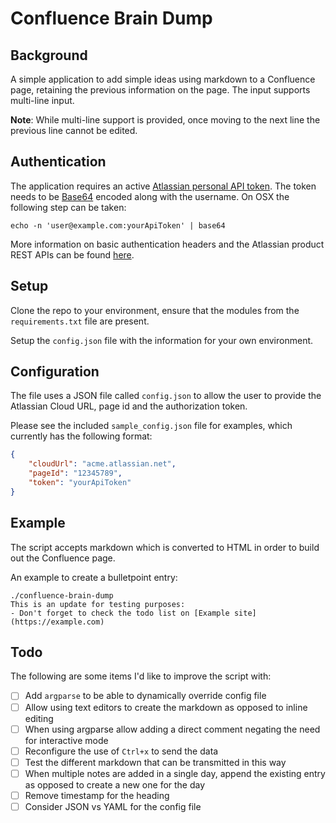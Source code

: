 # Confluence Brain Dump
## Background
A simple application to add simple ideas using markdown to a Confluence page, retaining the previous information on the page. The input supports multi-line input.

**Note**: While multi-line support is provided, once moving to the next line the previous line cannot be edited.

## Authentication
The application requires an active [Atlassian personal API token](https://support.atlassian.com/atlassian-account/docs/manage-api-tokens-for-your-atlassian-account/). The token needs to be [Base64](https://en.wikipedia.org/wiki/Base64) encoded along with the username. On OSX the following step can be taken:

```shell
echo -n 'user@example.com:yourApiToken' | base64
```

More information on basic authentication headers and the Atlassian product REST APIs can be found [here](https://developer.atlassian.com/cloud/jira/platform/basic-auth-for-rest-apis/#supply-basic-auth-headers).

## Setup
Clone the repo to your environment, ensure that the modules from the `requirements.txt` file are present.

Setup the `config.json` file with the information for your own environment.

## Configuration
The file uses a JSON file called `config.json` to allow the user to provide the Atlassian Cloud URL, page id and the authorization token.

Please see the included `sample_config.json` file for examples, which currently has the following format:

```json
{
	"cloudUrl": "acme.atlassian.net",
	"pageId": "12345789",
	"token": "yourApiToken"
}
```
## Example
The script accepts markdown which is converted to HTML in order to build out the Confluence page.

An example to create a bulletpoint entry:

```shell
./confluence-brain-dump
This is an update for testing purposes:
- Don't forget to check the todo list on [Example site](https://example.com)
```

## Todo
The following are some items I'd like to improve the script with:

- [ ] Add `argparse` to be able to dynamically override config file
- [ ] Allow using text editors to create the markdown as opposed to inline editing
- [ ] When using argparse allow adding a direct comment negating the need for interactive mode
- [ ] Reconfigure the use of `Ctrl+x` to send the data
- [ ] Test the different markdown that can be transmitted in this way
- [ ] When multiple notes are added in a single day, append the existing entry as opposed to create a new one for the day
- [ ] Remove timestamp for the heading
- [ ] Consider JSON vs YAML for the config file
